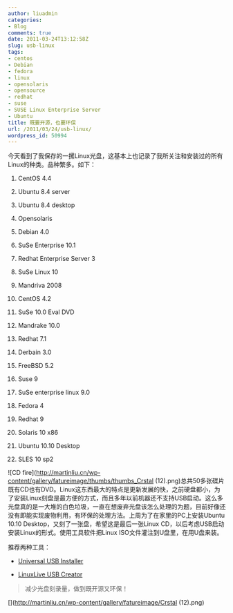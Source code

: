 ```yaml
---
author: liuadmin
categories:
- Blog
comments: true
date: 2011-03-24T13:12:58Z
slug: usb-linux
tags:
- centos
- Debian
- fedora
- linux
- opensolaris
- opensource
- redhat
- suse
- SUSE Linux Enterprise Server
- Ubuntu
title: 既要开源，也要环保
url: /2011/03/24/usb-linux/
wordpress_id: 50994
---
```


今天看到了我保存的一摞Linux光盘，这基本上也记录了我所关注和安装过的所有Linux的种类。品种繁多。如下：



	
  1. CentOS 4.4

	
  2. Ubuntu 8.4 server

	
  3. Ubuntu 8.4 desktop

	
  4. Opensolaris

	
  5. Debian 4.0

	
  6. SuSe Enterprise 10.1

	
  7. Redhat Enterprise Server 3

	
  8. SuSe Linux 10

	
  9. Mandriva 2008

	
  10. CentOS 4.2

	
  11. SuSe 10.0 Eval DVD

	
  12. Mandrake 10.0

	
  13. Redhat 7.1

	
  14. Derbain 3.0

	
  15. FreeBSD 5.2

	
  16. Suse 9

	
  17. SuSe enterprise linux 9.0

	
  18. Fedora 4

	
  19. Redhat 9

	
  20. Solaris 10 x86

	
  21. Ubuntu 10.10 Desktop

	
  22. SLES 10 sp2


![CD fire](http://martinliu.cn/wp-content/gallery/fatureimage/thumbs/thumbs_Crstal (12).png)总共50多张碟片既有CD也有DVD。Linux这东西最大的特点是更新发展的快，之前硬盘都小，为了安装Linux刻盘是最方便的方式，而且多年以前机器还不支持USB启动。这么多光盘真的是一大堆的白色垃圾，一直在想废弃光盘该怎么处理的为题，目前好像还没有即能实现废物利用，有环保的处理方法。上周为了在家里的PC上安装Ubuntu 10.10 Desktop，又刻了一张盘，希望这是最后一张Linux CD，以后考虑USB启动安装Linux的形式。使用工具软件把Linux ISO文件灌注到U盘里，在用U盘来装。



推荐两种工具：



	
  * [Universal USB Installer](http://www.pendrivelinux.com/universal-usb-installer-easy-as-1-2-3/)

	
  * [LinuxLive USB Creator](http://www.linuxliveusb.com/en/home)




<blockquote>减少光盘刻录量，做到既开源又环保！</blockquote>


[](http://martinliu.cn/wp-content/gallery/fatureimage/Crstal (12).png)
